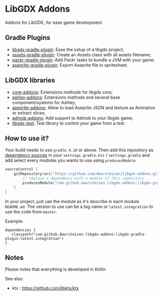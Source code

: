 # LibGDX Addons

Addons for LibGDX, for ease game development

## Gradle Plugins

- [libgdx-gradle-plugin](./libgdx-gradle-plugin): Ease the setup of a libgdx project;
- [assets-gradle-plugin](./assets-gradle-plugin): Create an Assets class with all assets filename;
- [packr-gradle-plugin](./packr-gradle-plugin): Add Packr tasks to bundle a JVM with your game;
- [aseprite-gradle-plugin](./aseprite-gradle-plugin): Export Aseprite file to spritesheet.

## LibGDX libraries

- [core-addons](./core-addons):  Extensions methods for libgdx core;
- [ashley-addons](./ashley-addons): Extensions methods and several base component/systems for Ashley;
- [aseprite-addons](./aseprite-addons): Allow to load Aseprite JSON and texture as Animation or extract slices;
- [admob-addons](./admob-addons): Add support to Admob to your libgdx game;
- [libgdx-test](./libgdx-test): Test library to control your game from a test.

## How to use it?

Your build needs to use `gradle 4.10` or above. Then add this repository
as [dependency sources](https://blog.gradle.org/introducing-source-dependencies)
in your `settings.gradle.kts` / `settings.gradle`
and add select every modules you wants to use using `producesModule`

```kotlin
sourceControl {
    gitRepository(uri("https://github.com/dwursteisen/libgdx-addons.git")) {
        // replace a dependency with a module of this repository
        producesModule("com.github.dwursteisen.libgdx-addons:libgdx-gradle-plugin")
    }
}
```

In your project, just use the module as it's describe in each module `README.md`.
The version to use can be a tag name or `latest.integration` to use the code from `master`.

Example:

```
dependencies {
   classpath("com.github.dwursteisen.libgdx-addons:libgdx-gradle-plugin:latest.integration")
}
```

## Notes
Please notes that everything is developed in Kotlin

See also: 
- ktx : https://github.com/libktx/ktx